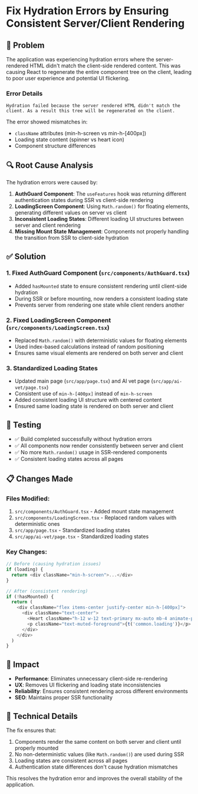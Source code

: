 # Fix Hydration Errors by Ensuring Consistent Server/Client Rendering

## 🐛 Problem
The application was experiencing hydration errors where the server-rendered HTML didn't match the client-side rendered content. This was causing React to regenerate the entire component tree on the client, leading to poor user experience and potential UI flickering.

### Error Details
```
Hydration failed because the server rendered HTML didn't match the client. As a result this tree will be regenerated on the client.
```

The error showed mismatches in:
- `className` attributes (min-h-screen vs min-h-[400px])
- Loading state content (spinner vs heart icon)
- Component structure differences

## 🔍 Root Cause Analysis

The hydration errors were caused by:

1. **AuthGuard Component**: The `useFeatures` hook was returning different authentication states during SSR vs client-side rendering
2. **LoadingScreen Component**: Using `Math.random()` for floating elements, generating different values on server vs client
3. **Inconsistent Loading States**: Different loading UI structures between server and client rendering
4. **Missing Mount State Management**: Components not properly handling the transition from SSR to client-side hydration

## ✅ Solution

### 1. Fixed AuthGuard Component (`src/components/AuthGuard.tsx`)
- Added `hasMounted` state to ensure consistent rendering until client-side hydration
- During SSR or before mounting, now renders a consistent loading state
- Prevents server from rendering one state while client renders another

### 2. Fixed LoadingScreen Component (`src/components/LoadingScreen.tsx`)
- Replaced `Math.random()` with deterministic values for floating elements
- Used index-based calculations instead of random positioning
- Ensures same visual elements are rendered on both server and client

### 3. Standardized Loading States
- Updated main page (`src/app/page.tsx`) and AI vet page (`src/app/ai-vet/page.tsx`)
- Consistent use of `min-h-[400px]` instead of `min-h-screen`
- Added consistent loading UI structure with centered content
- Ensured same loading state is rendered on both server and client

## 🧪 Testing

- ✅ Build completed successfully without hydration errors
- ✅ All components now render consistently between server and client
- ✅ No more `Math.random()` usage in SSR-rendered components
- ✅ Consistent loading states across all pages

## 📋 Changes Made

### Files Modified:
1. `src/components/AuthGuard.tsx` - Added mount state management
2. `src/components/LoadingScreen.tsx` - Replaced random values with deterministic ones
3. `src/app/page.tsx` - Standardized loading states
4. `src/app/ai-vet/page.tsx` - Standardized loading states

### Key Changes:
```typescript
// Before (causing hydration issues)
if (loading) {
  return <div className="min-h-screen">...</div>
}

// After (consistent rendering)
if (!hasMounted) {
  return (
    <div className="flex items-center justify-center min-h-[400px]">
      <div className="text-center">
        <Heart className="h-12 w-12 text-primary mx-auto mb-4 animate-pulse" />
        <p className="text-muted-foreground">{t('common.loading')}</p>
      </div>
    </div>
  )
}
```

## 🚀 Impact

- **Performance**: Eliminates unnecessary client-side re-rendering
- **UX**: Removes UI flickering and loading state inconsistencies
- **Reliability**: Ensures consistent rendering across different environments
- **SEO**: Maintains proper SSR functionality

## 🔧 Technical Details

The fix ensures that:
1. Components render the same content on both server and client until properly mounted
2. No non-deterministic values (like `Math.random()`) are used during SSR
3. Loading states are consistent across all pages
4. Authentication state differences don't cause hydration mismatches

This resolves the hydration error and improves the overall stability of the application.